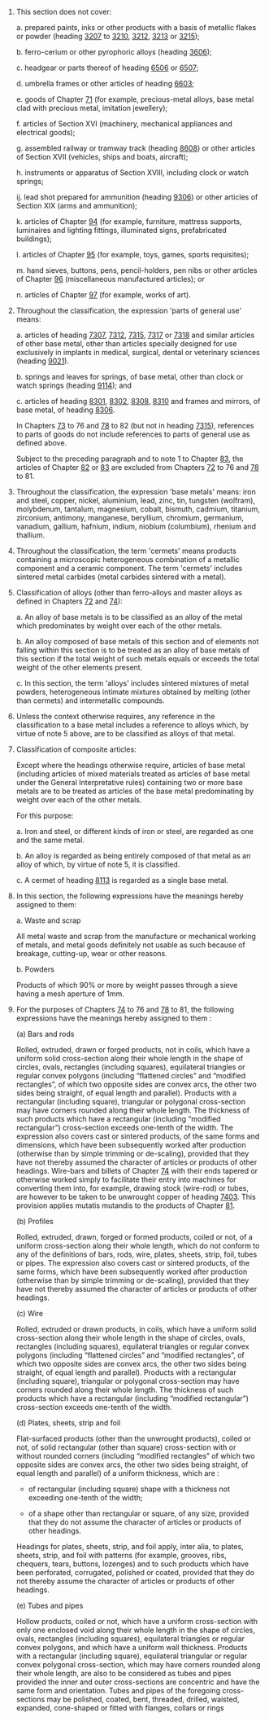 1. This section does not cover:

    a. prepared paints, inks or other products with a basis of metallic flakes or powder (heading [3207](/headings/3207) to [3210](/headings/3210), [3212](/headings/3212), [3213](/headings/3213) or [3215](/headings/3215));
    
    b. ferro-cerium or other pyrophoric alloys (heading [3606](/headings/3606));
    
    c. headgear or parts thereof of heading [6506](/headings/6506) or [6507](/headings/6507);
    
    d. umbrella frames or other articles of heading [6603](/headings/6603);
    
    e. goods of Chapter [71](/chapters/71) (for example, precious-metal alloys, base metal clad with precious metal, imitation jewellery);
    
    f. articles of Section XVI (machinery, mechanical appliances and electrical goods);
    
    g. assembled railway or tramway track (heading [8608](/headings/8608)) or other articles of Section XVII (vehicles, ships and boats, aircraft);
    
    h. instruments or apparatus of Section XVIII, including clock or watch springs;
    
    ij. lead shot prepared for ammunition (heading [9306](/headings/9306)) or other articles of Section XIX (arms and ammunition);
    
    k. articles of Chapter [94](/chapters/94) (for example, furniture, mattress supports, luminaires and lighting fittings, illuminated signs, prefabricated buildings);
    
    l. articles of Chapter [95](/chapters/95) (for example, toys, games, sports requisites);
    
    m. hand sieves, buttons, pens, pencil-holders, pen nibs or other articles of Chapter [96](/chapters/96) (miscellaneous manufactured articles); 
    or
    
    n. articles of Chapter [97](/chapters/97) (for example, works of art).

2. Throughout the classification, the expression 'parts of general use' means:

    a. articles of heading [7307](/headings/7307), [7312](/headings/7312), [7315](/headings/7315), [7317](/headings/7317) or [7318](/headings/7318) and similar articles of other base metal, other than articles specially designed for use exclusively in implants in medical, surgical, dental or veterinary sciences (heading [9021](/headings/9021)).
    
    b. springs and leaves for springs, of base metal, other than clock or watch springs (heading [9114](/headings/9114)); and
    
    c. articles of heading [8301](/headings/8301), [8302](/headings/8302), [8308](/headings/8308), [8310](/headings/8310) and frames and mirrors, of base metal, of heading [8306](/headings/8306). 
    
    In Chapters [73](/chapters/73) to 76 and [78](/chapters/78) to 82 (but not in heading [7315](/headings/7315)), references to parts of goods do not include references to parts of general use as defined above.
    
    Subject to the preceding paragraph and to note 1 to Chapter [83](/chapters/83), the articles of Chapter [82](/chapters/82) or [83](/chapters/83) are excluded from Chapters [72](/chapters/72) to 76 and [78](/chapters/78) to 81.

3. Throughout the classification, the expression 'base metals' means: iron and steel, copper, nickel, aluminium, lead, zinc, tin, tungsten (wolfram), molybdenum, tantalum, magnesium, cobalt, bismuth, cadmium, titanium, zirconium, antimony, manganese, beryllium, chromium, germanium, vanadium, gallium, hafnium, indium, niobium (columbium), rhenium and thallium.

4. Throughout the classification, the term 'cermets' means products containing a microscopic heterogeneous combination of a metallic component and a ceramic component. The term 'cermets' includes sintered metal carbides (metal carbides sintered with a metal).

5. Classification of alloys (other than ferro-alloys and master alloys as defined in Chapters [72](/chapters/72) and [74](/chapters/74)):

    a. An alloy of base metals is to be classified as an alloy of the metal which predominates by weight over each of the other metals.
    
    b. An alloy composed of base metals of this section and of elements not falling within this section is to be treated as an alloy of base metals of this section if the total weight of such metals equals or exceeds the total weight of the other elements present.
    
    c. In this section, the term 'alloys' includes sintered mixtures of metal powders, heterogeneous intimate mixtures obtained by melting (other than cermets) and intermetallic compounds.

6. Unless the context otherwise requires, any reference in the classification to a base metal includes a reference to alloys which, by virtue of note 5 above, are to be classified as alloys of that metal.

7. Classification of composite articles:

    Except where the headings otherwise require, articles of base metal (including articles of mixed materials treated as articles of base metal under the General Interpretative rules) containing two or more base metals are to be treated as articles of the base metal predominating by weight over each of the other metals.
    
    For this purpose:
    
    a. Iron and steel, or different kinds of iron or steel, are regarded as one and the same metal.
    
    b. An alloy is regarded as being entirely composed of that metal as an alloy of which, by virtue of note 5, it is classified.
    
    c. A cermet of heading [8113](/headings/8113) is regarded as a single base metal.

8. In this section, the following expressions have the meanings hereby assigned to them:

    a. Waste and scrap
    
    All metal waste and scrap from the manufacture or mechanical working of metals, and metal goods definitely not usable as such because of breakage, cutting-up, wear or other reasons.
    
    b. Powders

    Products of which 90% or more by weight passes through a sieve having a mesh aperture of 1mm.

9. For the purposes of Chapters [74](/chapters/74) to 76 and [78](/chapters/78) to 81, the following expressions have the meanings hereby assigned to them :
 
    (a) Bars and rods 

    Rolled, extruded, drawn or forged products, not in coils, which have a uniform solid cross-section along their whole length in the shape of circles, ovals, rectangles (including squares), equilateral triangles or regular convex polygons (including “flattened circles” and “modified rectangles”, of which two opposite sides are convex arcs, the other two sides being straight, of equal length and parallel). Products with a rectangular (including square), triangular or polygonal cross-section may have corners rounded along their whole length. The thickness of such products which have a rectangular (including “modified rectangular”) cross-section exceeds one-tenth of the width. The expression also covers cast or sintered products, of the same forms and dimensions, which have been subsequently worked after production (otherwise than by simple trimming or de-scaling), provided that they have not thereby assumed the character of articles or products of other headings. 
    Wire-bars and billets of Chapter [74](/chapters/74) with their ends tapered or otherwise worked simply to facilitate their entry into machines for converting them into, for example, drawing stock (wire-rod) or tubes, are however to be taken to be unwrought copper of heading [7403](/headings/7403). This provision applies mutatis mutandis to the products of Chapter [81](/chapters/81).

    (b) Profiles

    Rolled, extruded, drawn, forged or formed products, coiled or not, of a uniform cross-section along their whole length, which do not conform to any of the definitions of bars, rods, wire, plates, sheets, strip, foil, tubes or pipes. The expression also covers cast or sintered products, of the same forms, which have been subsequently worked after production (otherwise than by simple trimming or de-scaling), provided that they have not thereby assumed the character of articles or products of other headings. 

    (c) Wire

    Rolled, extruded or drawn products, in coils, which have a uniform solid cross-section along their whole length in the shape of circles, ovals, rectangles (including squares), equilateral triangles or    regular convex polygons (including “flattened circles” and “modified rectangles”, of which two opposite sides are convex arcs, the other two sides being straight, of equal length and parallel). Products with a rectangular (including square), triangular or polygonal cross-section may have corners rounded along their whole length. The thickness of such products which have a rectangular (including “modified rectangular”) cross-section exceeds one-tenth of the width.

    (d) Plates, sheets, strip and foil 
    
    Flat-surfaced products (other than the unwrought products), coiled or not, of solid rectangular (other than square) cross-section with or without rounded corners (including “modified rectangles” of which two opposite sides are convex arcs, the other two sides being straight, of equal length and parallel) of a uniform thickness, which are : 

    - of rectangular (including square) shape with a thickness not exceeding one-tenth of the width; 

    - of a shape other than rectangular or square, of any size, provided that they do not assume the character of articles or products of other headings. 

    Headings for plates, sheets, strip, and foil apply, inter alia, to plates, sheets, strip, and foil with patterns (for example, grooves, ribs, chequers, tears, buttons, lozenges) and to such products which have been perforated, corrugated, polished or coated, provided that they do not thereby assume the character of articles or products of other headings. 

    (e) Tubes and pipes

    Hollow products, coiled or not, which have a uniform cross-section with only one enclosed void along their whole length in the shape of circles, ovals, rectangles (including squares), equilateral triangles or regular convex polygons, and which have a uniform wall thickness. Products with a rectangular (including square), equilateral triangular or regular convex polygonal cross-section, which may have corners rounded along their whole length, are also to be considered as tubes and pipes provided the inner and outer cross-sections are concentric and have the same form and orientation. Tubes and pipes of the foregoing cross-sections may be polished, coated, bent, threaded, drilled, waisted, expanded, cone-shaped or fitted with flanges, collars or rings
